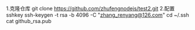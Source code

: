 1.克隆仓库
git clone https://github.com/zhufengnodejs/test2.git
2.配置sshkey
ssh-keygen -t rsa -b 4096 -C "zhang_renyang@126.com"
cd ~/.ssh
cat github_rsa.pub
